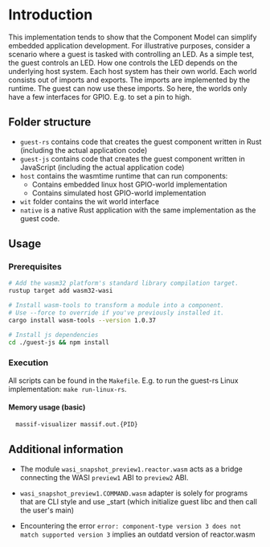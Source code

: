 # Introduction

This implementation tends to show that the Component Model can simplify embedded application development.
For illustrative purposes, consider a scenario where a guest is tasked with controlling an LED. As a simple test,
the guest controls an LED. How one controls the LED depends on the underlying host system. Each host system has their own world.
Each world consists out of imports and exports. The imports are implemented by the runtime.
The guest can now use these imports. So here, the worlds only have a few interfaces for GPIO. E.g. to set a pin to high.

## Folder structure

- `guest-rs` contains code that creates the guest component written in Rust (including the actual application code)
- `guest-js` contains code that creates the guest component written in JavaScript (including the actual application code)
- `host` contains the wasmtime runtime that can run components:
  - Contains embedded linux host GPIO-world implementation
  - Contains simulated host GPIO-world implementation
- `wit` folder contains the wit world interface
- `native` is a native Rust application with the same implementation as the guest code.

## Usage

### Prerequisites

```sh
# Add the wasm32 platform's standard library compilation target.
rustup target add wasm32-wasi

# Install wasm-tools to transform a module into a component.
# Use --force to override if you've previously installed it.
cargo install wasm-tools --version 1.0.37

# Install js dependencies
cd ./guest-js && npm install
```

### Execution

All scripts can be found in the `Makefile`. E.g. to run the guest-rs Linux implementation: `make run-linux-rs`.

#### Memory usage (basic)

```sh
  massif-visualizer massif.out.{PID}
```

## Additional information

- The module `wasi_snapshot_preview1.reactor.wasm` acts as a bridge connecting the WASI `preview1` ABI to `preview2` ABI.

- `wasi_snapshot_preview1.COMMAND.wasm` adapter is solely for programs that are CLI style and use \_start (which initialize guest libc and then call the user's main)

- Encountering the error `error: component-type version 3 does not match supported version 3` implies an outdatd version of reactor.wasm
